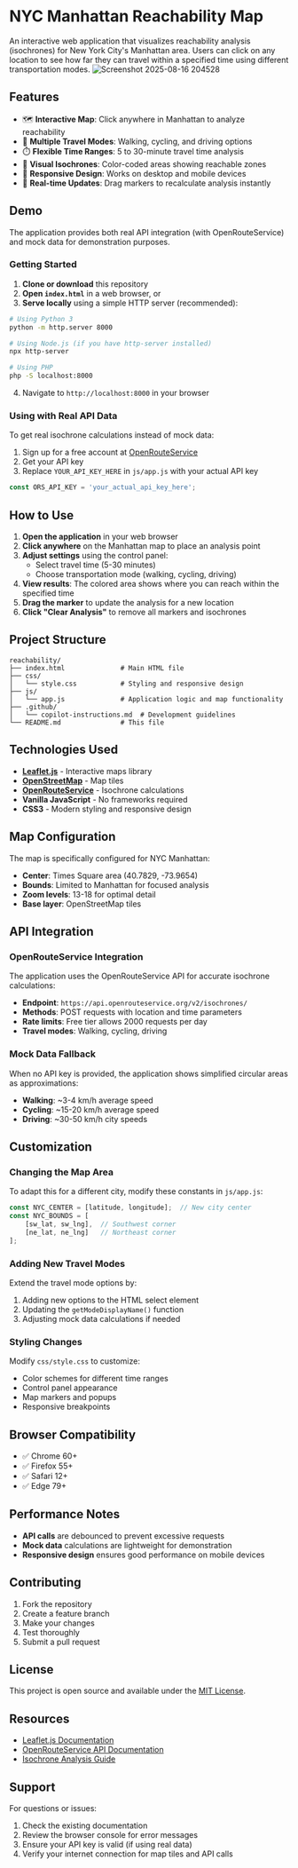 # NYC Manhattan Reachability Map

An interactive web application that visualizes reachability analysis (isochrones) for New York City's Manhattan area. Users can click on any location to see how far they can travel within a specified time using different transportation modes.
![Screenshot 2025-08-16 204528](https://github.com/user-attachments/assets/585b5f27-558e-4ad5-8229-60ab079cbf63)

## Features

- 🗺️ **Interactive Map**: Click anywhere in Manhattan to analyze reachability
- 🚶 **Multiple Travel Modes**: Walking, cycling, and driving options
- ⏱️ **Flexible Time Ranges**: 5 to 30-minute travel time analysis
- 🎨 **Visual Isochrones**: Color-coded areas showing reachable zones
- 📱 **Responsive Design**: Works on desktop and mobile devices
- 🔄 **Real-time Updates**: Drag markers to recalculate analysis instantly

## Demo

The application provides both real API integration (with OpenRouteService) and mock data for demonstration purposes.

### Getting Started

1. **Clone or download** this repository
2. **Open `index.html`** in a web browser, or
3. **Serve locally** using a simple HTTP server (recommended):

```bash
# Using Python 3
python -m http.server 8000

# Using Node.js (if you have http-server installed)
npx http-server

# Using PHP
php -S localhost:8000
```

4. Navigate to `http://localhost:8000` in your browser

### Using with Real API Data

To get real isochrone calculations instead of mock data:

1. Sign up for a free account at [OpenRouteService](https://openrouteservice.org/)
2. Get your API key
3. Replace `YOUR_API_KEY_HERE` in `js/app.js` with your actual API key

```javascript
const ORS_API_KEY = 'your_actual_api_key_here';
```

## How to Use

1. **Open the application** in your web browser
2. **Click anywhere** on the Manhattan map to place an analysis point
3. **Adjust settings** using the control panel:
   - Select travel time (5-30 minutes)
   - Choose transportation mode (walking, cycling, driving)
4. **View results**: The colored area shows where you can reach within the specified time
5. **Drag the marker** to update the analysis for a new location
6. **Click "Clear Analysis"** to remove all markers and isochrones

## Project Structure

```
reachability/
├── index.html              # Main HTML file
├── css/
│   └── style.css           # Styling and responsive design
├── js/
│   └── app.js              # Application logic and map functionality
├── .github/
│   └── copilot-instructions.md  # Development guidelines
└── README.md               # This file
```

## Technologies Used

- **[Leaflet.js](https://leafletjs.com/)** - Interactive maps library
- **[OpenStreetMap](https://www.openstreetmap.org/)** - Map tiles
- **[OpenRouteService](https://openrouteservice.org/)** - Isochrone calculations
- **Vanilla JavaScript** - No frameworks required
- **CSS3** - Modern styling and responsive design

## Map Configuration

The map is specifically configured for NYC Manhattan:

- **Center**: Times Square area (40.7829, -73.9654)
- **Bounds**: Limited to Manhattan for focused analysis
- **Zoom levels**: 13-18 for optimal detail
- **Base layer**: OpenStreetMap tiles

## API Integration

### OpenRouteService Integration

The application uses the OpenRouteService API for accurate isochrone calculations:

- **Endpoint**: `https://api.openrouteservice.org/v2/isochrones/`
- **Methods**: POST requests with location and time parameters
- **Rate limits**: Free tier allows 2000 requests per day
- **Travel modes**: Walking, cycling, driving

### Mock Data Fallback

When no API key is provided, the application shows simplified circular areas as approximations:

- **Walking**: ~3-4 km/h average speed
- **Cycling**: ~15-20 km/h average speed  
- **Driving**: ~30-50 km/h city speeds

## Customization

### Changing the Map Area

To adapt this for a different city, modify these constants in `js/app.js`:

```javascript
const NYC_CENTER = [latitude, longitude];  // New city center
const NYC_BOUNDS = [
    [sw_lat, sw_lng],  // Southwest corner
    [ne_lat, ne_lng]   // Northeast corner
];
```

### Adding New Travel Modes

Extend the travel mode options by:

1. Adding new options to the HTML select element
2. Updating the `getModeDisplayName()` function
3. Adjusting mock data calculations if needed

### Styling Changes

Modify `css/style.css` to customize:

- Color schemes for different time ranges
- Control panel appearance
- Map markers and popups
- Responsive breakpoints

## Browser Compatibility

- ✅ Chrome 60+
- ✅ Firefox 55+
- ✅ Safari 12+
- ✅ Edge 79+

## Performance Notes

- **API calls** are debounced to prevent excessive requests
- **Mock data** calculations are lightweight for demonstration
- **Responsive design** ensures good performance on mobile devices

## Contributing

1. Fork the repository
2. Create a feature branch
3. Make your changes
4. Test thoroughly
5. Submit a pull request

## License

This project is open source and available under the [MIT License](LICENSE).

## Resources

- [Leaflet.js Documentation](https://leafletjs.com/reference.html)
- [OpenRouteService API Documentation](https://openrouteservice.org/dev/#/api-docs)
- [Isochrone Analysis Guide](https://wiki.openstreetmap.org/wiki/Isochrone)

## Support

For questions or issues:

1. Check the existing documentation
2. Review the browser console for error messages
3. Ensure your API key is valid (if using real data)
4. Verify your internet connection for map tiles and API calls
